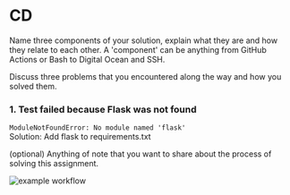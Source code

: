 # CD

Name three components of your solution, explain what they are and how they relate to each other. A 'component' can be anything from GitHub Actions or Bash to Digital Ocean and SSH.

Discuss three problems that you encountered along the way and how you solved them.

### 1. Test failed because Flask was not found

```ModuleNotFoundError: No module named 'flask'```   
Solution: Add flask to requirements.txt

(optional) Anything of note that you want to share about the process of solving this assignment.


![example workflow](https://github.com/jellerodenburg/CD/actions/workflows/run-tests.yml/badge.svg)